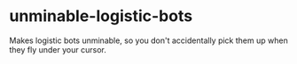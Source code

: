 # unminable-logistic-bots

Makes logistic bots unminable, so you don't accidentally pick them up when they fly under your cursor.
